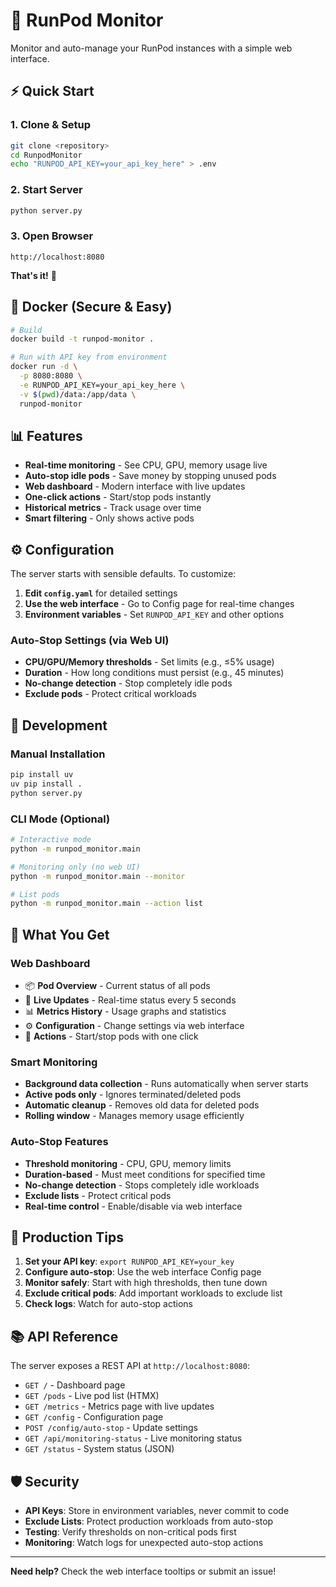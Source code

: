 # 🚀 RunPod Monitor

Monitor and auto-manage your RunPod instances with a simple web interface.

## ⚡ Quick Start

### 1. Clone & Setup
```bash
git clone <repository>
cd RunpodMonitor
echo "RUNPOD_API_KEY=your_api_key_here" > .env
```

### 2. Start Server
```bash
python server.py
```

### 3. Open Browser
```
http://localhost:8080
```

**That's it!** 🎉

## 🐳 Docker (Secure & Easy)

```bash
# Build
docker build -t runpod-monitor .

# Run with API key from environment
docker run -d \
  -p 8080:8080 \
  -e RUNPOD_API_KEY=your_api_key_here \
  -v $(pwd)/data:/app/data \
  runpod-monitor
```

## 📊 Features

- **Real-time monitoring** - See CPU, GPU, memory usage live
- **Auto-stop idle pods** - Save money by stopping unused pods
- **Web dashboard** - Modern interface with live updates  
- **One-click actions** - Start/stop pods instantly
- **Historical metrics** - Track usage over time
- **Smart filtering** - Only shows active pods

## ⚙️ Configuration

The server starts with sensible defaults. To customize:

1. **Edit `config.yaml`** for detailed settings
2. **Use the web interface** - Go to Config page for real-time changes
3. **Environment variables** - Set `RUNPOD_API_KEY` and other options

### Auto-Stop Settings (via Web UI)
- **CPU/GPU/Memory thresholds** - Set limits (e.g., ≤5% usage)
- **Duration** - How long conditions must persist (e.g., 45 minutes)
- **No-change detection** - Stop completely idle pods
- **Exclude pods** - Protect critical workloads

## 🔧 Development

### Manual Installation
```bash
pip install uv
uv pip install .
python server.py
```

### CLI Mode (Optional)
```bash
# Interactive mode
python -m runpod_monitor.main

# Monitoring only (no web UI)
python -m runpod_monitor.main --monitor

# List pods
python -m runpod_monitor.main --action list
```

## 🌟 What You Get

### Web Dashboard
- 📦 **Pod Overview** - Current status of all pods
- 🔄 **Live Updates** - Real-time status every 5 seconds
- 📊 **Metrics History** - Usage graphs and statistics
- ⚙️ **Configuration** - Change settings via web interface
- 🎯 **Actions** - Start/stop pods with one click

### Smart Monitoring
- **Background data collection** - Runs automatically when server starts
- **Active pods only** - Ignores terminated/deleted pods
- **Automatic cleanup** - Removes old data for deleted pods
- **Rolling window** - Manages memory usage efficiently

### Auto-Stop Features
- **Threshold monitoring** - CPU, GPU, memory limits
- **Duration-based** - Must meet conditions for specified time
- **No-change detection** - Stops completely idle workloads
- **Exclude lists** - Protect critical pods
- **Real-time control** - Enable/disable via web interface

## 🚀 Production Tips

1. **Set your API key**: `export RUNPOD_API_KEY=your_key`
2. **Configure auto-stop**: Use the web interface Config page
3. **Monitor safely**: Start with high thresholds, then tune down
4. **Exclude critical pods**: Add important workloads to exclude list
5. **Check logs**: Watch for auto-stop actions

## 📚 API Reference

The server exposes a REST API at `http://localhost:8080`:

- `GET /` - Dashboard page
- `GET /pods` - Live pod list (HTMX)
- `GET /metrics` - Metrics page with live updates
- `GET /config` - Configuration page
- `POST /config/auto-stop` - Update settings
- `GET /api/monitoring-status` - Live monitoring status
- `GET /status` - System status (JSON)

## 🛡️ Security

- **API Keys**: Store in environment variables, never commit to code
- **Exclude Lists**: Protect production workloads from auto-stop
- **Testing**: Verify thresholds on non-critical pods first
- **Monitoring**: Watch logs for unexpected auto-stop actions

---

**Need help?** Check the web interface tooltips or submit an issue!